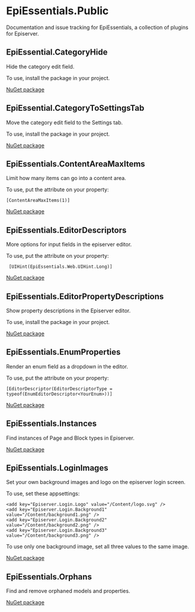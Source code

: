 # EpiEssentials.Public
Documentation and issue tracking for EpiEssentials, a collection of plugins for Episerver.

## EpiEssential.CategoryHide

Hide the category edit field.

To use, install the package in your project.

[NuGet package](https://www.nuget.org/packages/EpiEssentials.CategoryHide/)

## EpiEssential.CategoryToSettingsTab

Move the category edit field to the Settings tab.

To use, install the package in your project.

[NuGet package](https://www.nuget.org/packages/EpiEssentials.CategoryToSettingsTab/)

## EpiEssentials.ContentAreaMaxItems

Limit how many items can go into a content area.

To use, put the attribute on your property:

    [ContentAreaMaxItems(1)]

[NuGet package](https://www.nuget.org/packages/EpiEssentials.ContentAreaMaxItems/)

## EpiEssentials.EditorDescriptors

More options for input fields in the episerver editor.

To use, put the attribute on your property:

     [UIHint(EpiEssentials.Web.UIHint.Long)]

[NuGet package](https://www.nuget.org/packages/EpiEssentials.EditorDescriptors/)

## EpiEssentials.EditorPropertyDescriptions

Show property descriptions in the Episerver editor.

To use, install the package in your project.

[NuGet package](https://www.nuget.org/packages/EpiEssentials.EditorPropertyDescriptions/)

## EpiEssentials.EnumProperties

Render an enum field as a dropdown in the editor.

To use, put the attribute on your property:

    [EditorDescriptor(EditorDescriptorType = typeof(EnumEditorDescriptor<YourEnum>))]

[NuGet package](https://www.nuget.org/packages/EpiEssentials.EnumProperties/)

## EpiEssentials.Instances

Find instances of Page and Block types in Episerver.

[NuGet package](https://www.nuget.org/packages/EpiEssentials.Instances/)

## EpiEssentials.LoginImages

Set your own background images and logo on the episerver login screen.

To use, set these appsettings:

    <add key="Episerver.Login.Logo" value="/Content/logo.svg" />
    <add key="Episerver.Login.Background1" value="/Content/background1.png" />
    <add key="Episerver.Login.Background2" value="/Content/background2.png" />
    <add key="Episerver.Login.Background3" value="/Content/background3.png" />

To use only one background image, set all three values to the same image.

[NuGet package](https://www.nuget.org/packages/EpiEssentials.LoginImages/)

## EpiEssentials.Orphans

Find and remove orphaned models and properties.

[NuGet package](https://www.nuget.org/packages/EpiEssentials.Orphans/)


